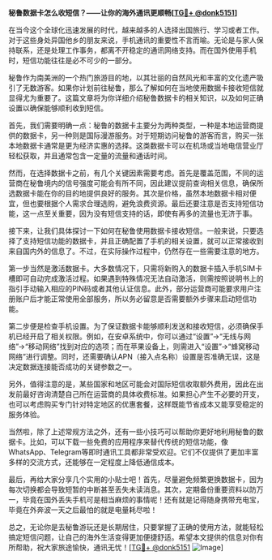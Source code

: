 **秘鲁数据卡怎么收短信？——让你的海外通讯更顺畅[[TG💪+ @donk5151](https://t.me/s/donk5151)]**

在当今这个全球化迅速发展的时代，越来越多的人选择出国旅行、学习或者工作。对于这些身处异国他乡的朋友来说，手机通讯的重要性不言而喻。无论是与家人保持联系，还是处理工作事务，都离不开稳定的通讯网络支持。而在国外使用手机时，短信功能往往是必不可少的一部分。

秘鲁作为南美洲的一个热门旅游目的地，以其壮丽的自然风光和丰富的文化遗产吸引了无数游客。如果你计划前往秘鲁，那么了解如何在当地使用数据卡接收短信就显得尤为重要了。这篇文章将为你详细介绍秘鲁数据卡的相关知识，以及如何正确设置以确保能够顺利收到短信。

首先，我们需要明确一点：秘鲁的数据卡主要分为两种类型，一种是本地运营商提供的数据卡，另一种则是国际漫游服务。对于短期访问秘鲁的游客而言，购买一张本地数据卡通常是更为经济实惠的选择。这类数据卡可以在机场或当地电信营业厅轻松获取，并且通常包含一定量的流量和通话时间。

然而，在选择数据卡之前，有几个关键因素需要考虑。首先是覆盖范围，不同的运营商在秘鲁境内的信号强度可能会有所不同，因此建议提前查询相关信息，确保所选数据卡能在你的目的地提供良好的服务。其次是价格，虽然本地数据卡相对便宜，但也要根据个人需求合理选购，避免浪费资源。最后还要注意是否支持短信功能，这一点至关重要，因为没有短信支持的话，即使有再多的流量也无济于事。

接下来，让我们具体探讨一下如何在秘鲁使用数据卡接收短信。一般来说，只要选择了支持短信功能的数据卡，并且正确配置了手机的相关设置，就可以正常接收到来自国内外的信息了。不过，在实际操作过程中，仍然存在一些需要注意的地方。

第一步当然是激活数据卡。大多数情况下，只需将新购入的数据卡插入手机SIM卡槽即可自动完成激活过程。如果遇到特殊情况无法自动激活，则需按照说明书上的指引手动输入相应的PIN码或者其他认证信息。此外，部分运营商可能要求用户注册账户后才能正常使用全部服务，所以务必留意是否需要额外步骤来启动短信功能。

第二步便是检查手机设置。为了保证数据卡能够顺利发送和接收短信，必须确保手机已经开启了相关权限。例如，在安卓系统中，你可以通过“设置”→“无线与网络”→“移动网络”找到对应的选项；而在苹果设备上，则需进入“设置”→“蜂窝移动网络”进行调整。同时，还需要确认APN（接入点名称）设置是否准确无误，这是决定数据连接能否成功的关键参数之一。

另外，值得注意的是，某些国家和地区可能会对国际短信收取额外费用，因此在出发前最好咨询清楚自己所在运营商的具体收费标准。如果担心产生不必要的开支，也可以考虑购买专门针对特定地区的优惠套餐，这样既能节省成本又能享受稳定的服务体验。

当然啦，除了上述常规方法之外，还有一些小技巧可以帮助你更好地利用秘鲁的数据卡。比如，可以下载一些免费的应用程序来替代传统的短信功能，像WhatsApp、Telegram等即时通讯工具都非常受欢迎。它们不仅提供了更加丰富多样的交流方式，还能够在一定程度上降低通信成本。

最后，再给大家分享几个实用的小贴士吧！首先，尽量避免频繁更换数据卡，因为每次切换都会导致短暂的中断甚至丢失未读消息。其次，定期备份重要资料以防万一，毕竟在国外丢失手机可是相当麻烦的事情呢！还有就是记得随身携带充电宝，毕竟在外奔波一天之后最怕的就是电量耗尽啦！

总之，无论你是去秘鲁游玩还是长期居住，只要掌握了正确的使用方法，就能轻松搞定短信问题，让自己的海外生活变得更加便捷舒适。希望本文提供的信息对你有所帮助，祝大家旅途愉快，通讯无忧！[[TG💪+ @donk5151](https://t.me/s/donk5151) ![Image](https://i.postimg.cc/rwNCRYN7/Snipaste-2025-04-30-17-27-05.png)]